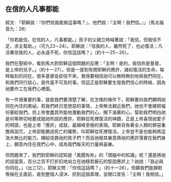 ## 在信的人凡事都能 ##

經文: 「耶穌說：『你們信我能做這事嗎？』，他們說：『主啊！我們信。』」（馬太福音九：28）



「你若能信，在信的人，凡事都能。」孩子的父親立時喊著說：「我信，但我信不足，求主幫助。」（可九23∼24）。耶穌說：「信我的人，雖然死了，也必復活；凡活著信我的人，必永遠不死，你信這話嗎？」（約十一25∼26）。

我們在聖經中，看到馬大對耶穌這個問題的反應：「主啊！是的，我信祢是基督，是上帝的兒子。」（約十一27）。但是一提到有關耶穌的應許，諸如復活的生命，每時每刻的同在，很多基督徒卻信不來，覺得要相信祂可以無時無刻地與我們同在，和我們同行談心，是件遙不可及的事。但這正是耶穌要生發我們信心的時候，因為祂要作工在我們心裡面。

有一件很重要的事，就是我們要清楚了解，在怎樣的條件下，耶穌要向我們顯明祂同在內住的奧祕。若我們終日思想惡的事情，上帝無法親近我們，祂也不會硬把福份塞給我們。但上帝會盡其所能地激動我們的心，賜下渴慕的心，幫助我們明白祂是何等熱切地要成就祂所說的應許，耶穌從死裡復活的神蹟，正是上帝喜悅祂愛子的明證，也是上帝「應許」成就，最顛峰至極的表現。耶穌背負著全人類的罪惡重擔與詛咒，上帝卻能勝過死亡的權勢，叫耶穌從死裡復活。上帝豈不是也能夠將這浩大無比的能力，賜給信靠祂的孩子們？而且祂極其樂意將祂的應許落實在我們身上，願意內住在我們心中，成為我們每天的力量與喜樂。

但問題來了，我們對耶穌的認知是「風聞有祢」的「頭腦中的知識」呢？還是將祂的話當真，百分之百不打折扣地站立在祂穩若磐石的堅固應許上？祂說：「我必與你同在。」（出三12）。耶穌又問：「你信這話嗎？」（約十一26），但願我們能靜默等候在主面前，直到整個人浸沐、抓到這個真理，並開口宣告：「主啊！我相信。」